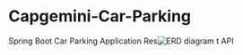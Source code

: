 # Capgemini-Car-Parking
Spring Boot Car Parking Application Res![ERD diagram](https://user-images.githubusercontent.com/59141425/179419214-53b42649-4dc3-4186-9bc0-5dc38522eb1d.PNG)
t API

